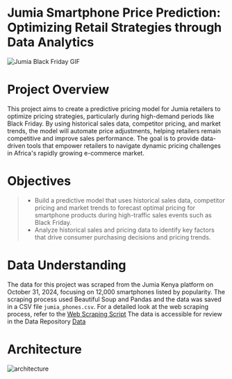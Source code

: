 # Jumia Smartphone Price Prediction: Optimizing Retail Strategies through Data Analytics

![Jumia Black Friday GIF](https://media.giphy.com/media/DCCDShls7lYyiPLz7l/giphy.gif)

# Project Overview

This project aims to create a predictive pricing model for Jumia retailers to optimize pricing strategies, particularly during high-demand periods like Black Friday. By using historical sales data, competitor pricing, and market trends, the model will automate price adjustments, helping retailers remain competitive and improve sales performance. The goal is to provide data-driven tools that empower retailers to navigate dynamic pricing challenges in Africa's rapidly growing e-commerce market.

# Objectives

>- Build a predictive model that uses historical sales data, competitor pricing and market trends to forecast optimal   pricing for smartphone products during high-traffic sales events such as Black Friday.
>- Analyze historical sales and pricing data to identify key factors that drive consumer purchasing decisions and pricing trends.

# Data Understanding

The data for this project was scraped from the Jumia Kenya platform on October 31, 2024, focusing on 12,000 smartphones listed by popularity. The scraping process used Beautiful Soup and Pandas and the data was saved in a CSV file `jumia_phones.csv`. For a detailed look at the web scraping process, refer to the [Web Scraping Script](Scrapped_data.ipynb) The data is accessible for review in the Data Repository [Data](https://github.com/N-kioko/Smartphones_Price_Prediction_and_Discount_Analysis_Project/blob/main/Data/jumia_phones.csv)

# Architecture

![architecture](images/architecture.png)